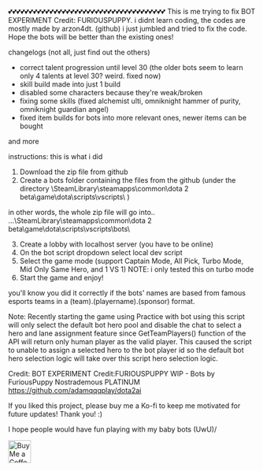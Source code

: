 💕💕💕💕💕💕💕💕💕💕💕💕💕💕💕💕💕💕💕💕💕💕💕💕💕💕💕💕💕💕💕💕💕💕💕💕💕💕
This is me trying to fix BOT EXPERIMENT Credit: FURIOUSPUPPY. i didnt learn coding, the codes are mostly made by arzon4dt. (github) i just jumbled and tried to fix the code. Hope the bots will be better than the existing ones!

changelogs (not all, just find out the others)
- correct talent progression until level 30 (the older bots seem to learn only 4 talents at level 30? weird. fixed now)
- skill build made into just 1 build
- disabled some characters because they're weak/broken
- fixing some skills (fixed alchemist ulti, omniknight hammer of purity, omniknight guardian angel)
- fixed item builds for bots into more relevant ones, newer items can be bought
  
and more

instructions: this is what i did
1. Download the zip file from github
2. Create a bots folder containing the files from the github
(under the directory \SteamLibrary\steamapps\common\dota 2 beta\game\dota\scripts\vscripts\ )

in other words, the whole zip file will go into..
...\SteamLibrary\steamapps\common\dota 2 beta\game\dota\scripts\vscripts\bots\

3. Create a lobby with localhost server (you have to be online)
4. On the bot script dropdown select local dev script
5. Select the game mode (support Captain Mode, All Pick, Turbo Mode, Mid Only Same Hero, and 1 VS 1)
NOTE: i only tested this on turbo mode
6. Start the game and enjoy!

you'll know you did it correctly if the bots' names are based from famous esports teams in a
(team).(playername).(sponsor) format.

Note: Recently starting the game using Practice with bot using this script will only select the default bot hero pool and disable the chat to select a hero and lane assignment feature since GetTeamPlayers() function of the API will return only human player as the valid player. This caused the script to unable to assign a selected hero to the bot player id so the default bot hero selection logic will take over this script hero selection logic.

Credit: 
BOT EXPERIMENT Credit:FURIOUSPUPPY
WIP - Bots by FuriousPuppy
Nostrademous 
PLATINUM
https://github.com/adamqqqplay/dota2ai

If you liked this project, please buy me a Ko-fi to keep me motivated for future updates! Thank you! :)

I hope people would have fun playing with my baby bots (UwU)/

<a href='https://ko-fi.com/shiningstage' target='_blank'><img height='35' style='border:0px;height:46px;' src='https://az743702.vo.msecnd.net/cdn/kofi3.png?v=0' border='0' alt='Buy Me a Coffee at ko-fi.com' />
